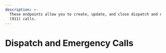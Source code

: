 ```yaml
---
description: >-
  These endpoints allow you to create, update, and close dispatch and emergency
  (911) calls.
---
```


# Dispatch and Emergency Calls

